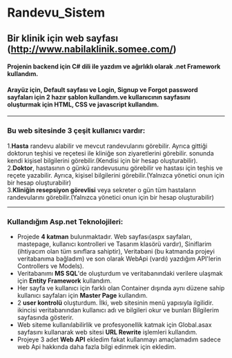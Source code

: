 # Randevu_Sistem

## Bir klinik için web sayfası (http://www.nabilaklinik.somee.com/)

#### Projenin backend için C# dili ile yazdım ve ağırlıklı olarak .net Framework kullandım.

#### Arayüz için, Default sayfası ve Login, Signup ve Forgot password sayfaları için 2 hazır şablon kullandım.ve kullanıcının sayfasını oluşturmak için HTML, CSS ve javascript kullandım.

<hr>

### Bu web sitesinde 3 çeşit kullanıcı vardır:

1.**Hasta** randevu alabilir ve mevcut randevularını görebilir. Ayrıca gittiği doktorun teşhisi ve reçetesi ile kliniğe son ziyaretlerini görebilir. sonunda kendi kişisel bilgilerini görebilir.(Kendisi için bir hesap oluşturabilir).
<br>
2.**Doktor**, hastasının o günkü randevusunu görebilir ve hastası için teşhis ve reçete yazabilir. Ayrıca, kişisel bilgilerini görebilir.(Yalnızca yönetici onun için bir hesap oluşturabilir)
<br>
3.**Kliniğin resepsiyon görevlisi** veya sekreter o gün tüm hastaların randevularını görebilir.(Yalnızca yönetici onun için bir hesap oluşturabilir)
<hr>

### Kullandığım Asp.net Teknolojileri:

- Projede **4 katman** bulunmaktadır. Web sayfası(aspx sayfaları, mastepage, kullanıcı kontrolleri ve Tasarım klasörü vardır), Siniflarim (ihtiyacım olan tüm sınıflara sahiptir), Veritabani (bu katmanda projeyi veritabanıma bağladım) ve son olarak WebApi (vardı) yazdığım API'lerin Controllers ve Models).<br>
- Veritabanımı **MS SQL**'de oluşturdum ve veritabanındaki verilere ulaşmak için **Entity Framework** kullandım.<br>
- Her sayfa ve kullanıcı için farklı olan Container dışında aynı düzene sahip kullanıcı sayfaları için **Master Page** kullandım.<br>
- 2 **user kontrolü** oluşturdum. İlki, web sitesinin menü yapısıyla ilgilidir. ikincisi veritabanından kullanıcı adı ve bilgileri okur ve bunları Bilgilerim sayfasında gösterir.<br>
- Web siteme kullanılabilirlik ve profesyonellik katmak için Global.asax sayfasını kullanarak web sitesi **URL Rewrite** işlemleri kullandım.<br>
- Projeye 3 adet **Web API** ekledim fakat kullanmayı amaçlamadım sadece web Api hakkında daha fazla bilgi edinmek için ekledim.
